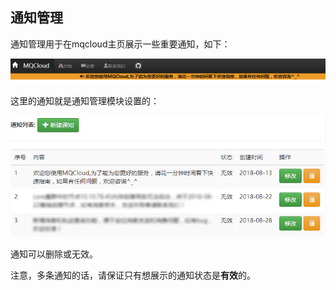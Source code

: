 ## 通知管理

通知管理用于在mqcloud主页展示一些重要通知，如下：

![](img/notify.png)

这里的通知就是通知管理模块设置的：

![](img/notifyList.png)

通知可以删除或无效。

注意，多条通知的话，请保证只有想展示的通知状态是**有效**的。